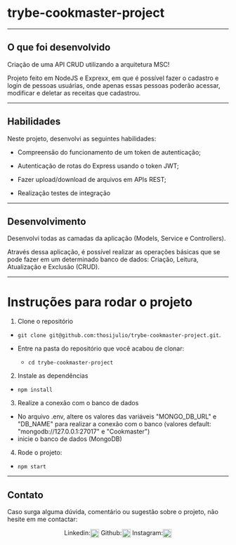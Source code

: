 # trybe-cookmaster-project

---

## O que foi desenvolvido

Criação de uma API CRUD utilizando a arquitetura MSC!

Projeto feito em NodeJS e Exprexx, em que é possível fazer o cadastro e login de pessoas usuárias, onde apenas essas pessoas poderão acessar, modificar e deletar as receitas que cadastrou.

---

## Habilidades

Neste projeto, desenvolvi as seguintes habilidades:

- Compreensão do funcionamento de um token de autenticação;

- Autenticação de rotas do Express usando o token JWT;

- Fazer upload/download de arquivos em APIs REST;

- Realização testes de integração 

---

## Desenvolvimento

Desenvolvi todas as camadas da aplicação (Models, Service e Controllers).

Através dessa aplicação, é possível realizar as operações básicas que se pode fazer em um determinado banco de dados: Criação, Leitura, Atualização e Exclusão (CRUD).

---

# Instruções para rodar o projeto

1. Clone o repositório

- `git clone git@github.com:thosijulio/trybe-cookmaster-project.git`.

- Entre na pasta do repositório que você acabou de clonar:
  - `cd trybe-cookmaster-project`

2. Instale as dependências

- `npm install`

3. Realize a conexão com o banco de dados

- No arquivo .env, altere os valores das variáveis "MONGO_DB_URL" e "DB_NAME" para realizar a conexão com o banco (valores default: "mongodb://127.0.0.1:27017" e "Cookmaster")
- inicie o banco de dados (MongoDB)

4. Rode o projeto:

- `npm start`

---

## Contato
Caso surga alguma dúvida, comentário ou sugestão sobre o projeto, não hesite em me contactar:
<p align=center>
Linkedin:<a href="https://www.linkedin.com/in/thosijulio/" target="blank"><img align="center" src="https://cdn.jsdelivr.net/npm/simple-icons@3.0.1/icons/linkedin.svg" alt="thosijulio" height="20" width="20" /></a>
Github:<a href="https://www.github.com/thosijulio/" target="blank"><img align="center" src="https://cdn.jsdelivr.net/npm/simple-icons@3.0.1/icons/github.svg" alt="thosijulio" height="20" width="20" /></a>
Instagram:<a href="https://www.instagram.com/thosijulio" target="blank"><img align="center" src="https://cdn.jsdelivr.net/npm/simple-icons@3.0.1/icons/instagram.svg" alt="thosijulio" height="20" width="20" /></a>
</p>
